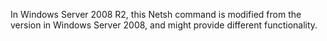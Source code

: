 <Token xmlns:xlink="http://www.w3.org/1999/xlink">In Windows Server 2008 R2, this Netsh command is modified from the version in Windows Server 2008, and might provide different functionality.</Token>